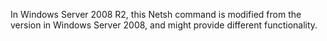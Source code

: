 <Token xmlns:xlink="http://www.w3.org/1999/xlink">In Windows Server 2008 R2, this Netsh command is modified from the version in Windows Server 2008, and might provide different functionality.</Token>